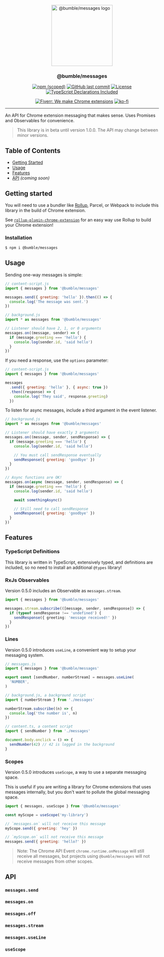 <!--
Template tags:
bumble-org
messages
@bumble
https://imgur.com/cKFLQ0o.png
-->

<p align="center">
  <a href="https: //github.com/bumble-org/messages" rel="noopener">
  <img width=200px height=200px src="https://imgur.com/cKFLQ0o.png" alt="@bumble/messages logo"></a>
</p>

<h3 align="center">@bumble/messages</h3>

<div align="center">

[![npm (scoped)](https://img.shields.io/npm/v/@bumble/messages.svg)](https://www.npmjs.com/package/@bumble/messages)
[![GitHub last commit](https://img.shields.io/github/last-commit/bumble-org/messages.svg)](https://github.com/bumble-org/messages)
[![License](https://img.shields.io/badge/license-MIT-blue.svg)](/LICENSE)
[![TypeScript Declarations Included](https://img.shields.io/badge/types-TypeScript-informational)](#typescript)

</div>

<div align="center">

[![Fiverr: We make Chrome extensions](https://img.shields.io/badge/Fiverr%20-We%20make%20Chrome%20extensions-brightgreen.svg)](https://www.fiverr.com/jacksteam)
[![ko-fi](https://img.shields.io/badge/ko--fi-Buy%20me%20a%20coffee-ff5d5b)](https://ko-fi.com/K3K1QNTF)

</div>

---

An API for Chrome extension messaging that makes sense. Uses Promises and Observables for convenience.

> This library is in beta until version 1.0.0. The API may change between minor versions.

## Table of Contents

- [Getting Started](#getting_started)
- [Usage](#usage)
- [Features](#features)
- [API](#api) _(coming soon)_

## Getting started <a name = "getting_started"></a>

You will need to use a bundler like [Rollup](https://rollupjs.org/guide/en/), Parcel, or Webpack to include this library in the build of Chrome extension.

See [`rollup-plugin-chrome-extension`](https://github.com/bumble-org/rollup-plugin-chrome-extension) for an easy way use Rollup to build your Chrome extension!

### Installation

```sh
$ npm i @bumble/messages
```

## Usage <a name = "usage"></a>

Sending one-way messages is simple:

```javascript
// content-script.js
import { messages } from '@bumble/messages'

messages.send({ greeting: 'hello' }).then(() => {
  console.log('The message was sent.')
})
```

```javascript
// background.js
import * as messages from '@bumble/messages'

// Listener should have 2, 1, or 0 arguments
messages.on((message, sender) => {
  if (message.greeting === 'hello') {
    console.log(sender.id, 'said hello')
  }
})
```

If you need a response, use the `options` parameter:

```javascript
// content-script.js
import { messages } from '@bumble/messages'

messages
  .send({ greeting: 'hello' }, { async: true })
  .then((response) => {
    console.log('They said', response.greeting)
  })
```

To listen for async messages, include a third argument in the event listener.

```javascript
// background.js
import * as messages from '@bumble/messages'

// Listener should have exactly 3 arguments
messages.on((message, sender, sendResponse) => {
  if (message.greeting === 'hello') {
    console.log(sender.id, 'said hello')

    // You must call sendResponse eventually
    sendResponse({ greeting: 'goodbye' })
  }
})

// Async functions are OK!
messages.on(async (message, sender, sendResponse) => {
  if (message.greeting === 'hello') {
    console.log(sender.id, 'said hello')

    await somethingAsync()

    // Still need to call sendResponse
    sendResponse({ greeting: 'goodbye' })
  }
})
```

## Features <a name = "features"></a>

### TypeScript Definitions <a name = "typescript"></a>

This library is written in TypeScript, extensively typed, and definitions are included, so no need to install an additional `@types` library!

### RxJs Observables

Version 0.5.0 includes an Observable as `messages.stream`.

```typescript
import { messages } from '@bumble/messages'

messages.stream.subscribe(([message, sender, sendResponse]) => {
  if (typeof sendResponse !== 'undefined') {
    sendResponse({ greeting: 'message received!' })
  }
})
```

### Lines

Version 0.5.0 introduces `useLine`, a convenient way to setup your messaging system.

```javascript
// messages.js
import { messages } from '@bumble/messages'

export const [sendNumber, numberStream] = messages.useLine(
  'NUMBER',
)
```

```javascript
// background.js, a background script
import { numberStream } from './messages'

numberStream.subscribe((n) => {
  console.log('the number is', n)
})
```

```javascript
// content.ts, a content script
import { sendNumber } from './messages'

document.body.onclick = () => {
  sendNumber(42) // 42 is logged in the background
}
```

### Scopes

Version 0.5.0 introduces `useScope`, a way to use a separate messaging space.

This is useful if you are writing a library for Chrome extensions that uses messages internally, but you don't want to pollute the global messaging space.

```javascript
import { messages, useScope } from '@bumble/messages'

const myScope = useScope('my-library')

// `messages.on` will not receive this message
myScope.send({ greeting: 'hey' })

// `myScope.on` will not receive this message
messages.send({ greeting: 'hello?' })
```

> Note: The Chrome API Event `chrome.runtime.onMessage` will still receive all messages, but projects using `@bumble/messages` will not receive messages from other scopes.

## API <a name = "api"></a>

### `messages.send`

### `messages.on`

### `messages.off`

### `messages.stream`

### `messages.useLine`

### `useScope`
